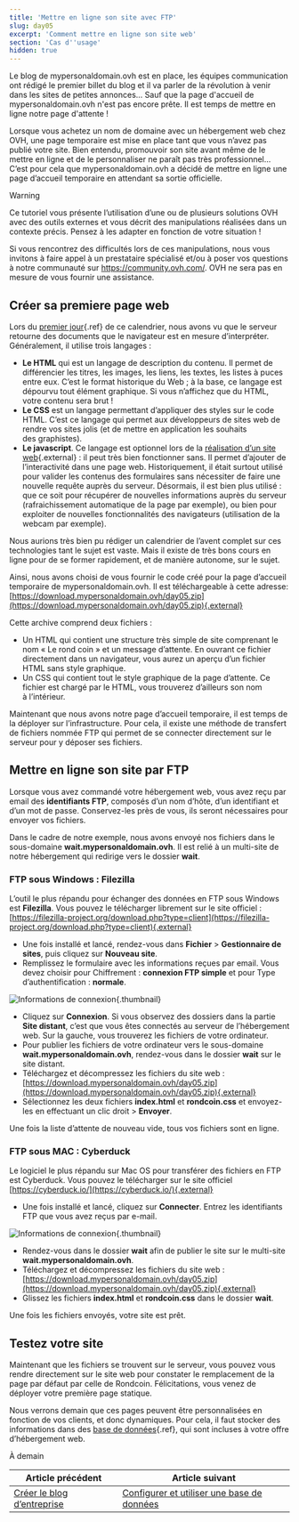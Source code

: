 ```yaml
---
title: 'Mettre en ligne son site avec FTP'
slug: day05
excerpt: 'Comment mettre en ligne son site web'
section: 'Cas d''usage'
hidden: true
---
```


Le blog de mypersonaldomain.ovh est en place, les équipes communication ont rédigé le premier billet du blog et il va parler de la révolution à venir dans les sites de petites annonces... Sauf que la page d'accueil de mypersonaldomain.ovh n'est pas encore prête. Il est temps de mettre en ligne notre page d'attente !

Lorsque vous achetez un nom de domaine avec un hébergement web chez OVH, une page temporaire est mise en place tant que vous n’avez pas publié votre site. Bien entendu, promouvoir son site avant même de le mettre en ligne et de le personnaliser ne paraît pas très professionnel... C’est pour cela que mypersonaldomain.ovh a décidé de mettre en ligne une page d’accueil temporaire en attendant sa sortie officielle.

> [!warning]
>
> Ce tutoriel vous présente l’utilisation d’une ou de plusieurs solutions OVH avec des outils externes et vous décrit des manipulations réalisées dans un contexte précis. Pensez à les adapter en fonction de votre situation !
>
> Si vous rencontrez des difficultés lors de ces manipulations, nous vous invitons à faire appel à un prestataire spécialisé et/ou à poser vos questions à notre communauté sur <https://community.ovh.com/>. OVH ne sera pas en mesure de vous fournir une assistance.
>

## Créer sa premiere page web
Lors du [premier jour](../day01/){.ref} de ce calendrier, nous avons vu que le serveur retourne des documents que le navigateur est en mesure d’interpréter. Généralement, il utilise trois langages :

- **Le HTML** qui est un langage de description du contenu. Il permet de différencier les titres, les images, les liens, les textes, les listes à puces entre eux. C’est le format historique du Web ; à la base, ce langage est dépourvu tout élément graphique. Si vous n’affichez que du HTML, votre contenu sera brut !
- **Le CSS** est un langage permettant d’appliquer des styles sur le code HTML. C’est ce langage qui permet aux développeurs de sites web de rendre vos sites jolis (et de mettre en application les souhaits des graphistes).
- **Le javascript**. Ce langage est optionnel lors de la [réalisation d’un site web](https://www.ovh.com/fr/hebergement-web/site/){.external} : il peut très bien fonctionner sans. Il permet d’ajouter de l’interactivité dans une page web. Historiquement, il était surtout utilisé pour valider les contenus des formulaires sans nécessiter de faire une nouvelle requête auprès du serveur. Désormais, il est bien plus utilisé : que ce soit pour récupérer de nouvelles informations auprès du serveur (rafraichissement automatique de la page par exemple), ou bien pour exploiter de nouvelles fonctionnalités des navigateurs (utilisation de la webcam par exemple).

Nous aurions très bien pu rédiger un calendrier de l’avent complet sur ces technologies tant le sujet est vaste. Mais il existe de très bons cours en ligne pour de se former rapidement, et de manière autonome, sur le sujet.

Ainsi, nous avons choisi de vous fournir le code créé pour la page d’accueil temporaire de mypersonaldomain.ovh. Il est téléchargeable à cette adresse: [https://download.mypersonaldomain.ovh/day05.zip](https://download.mypersonaldomain.ovh/day05.zip){.external}

Cette archive comprend deux fichiers :

- Un HTML qui contient une structure très simple de site comprenant le nom « Le rond coin » et un message d’attente. En ouvrant ce fichier directement dans un navigateur, vous aurez un aperçu d’un fichier HTML sans style graphique.
- Un CSS qui contient tout le style graphique de la page d’attente. Ce fichier est chargé par le HTML, vous trouverez d’ailleurs son nom à l’intérieur.

Maintenant que nous avons notre page d’accueil temporaire, il est temps de la déployer sur l’infrastructure. Pour cela, il existe une méthode de transfert de fichiers nommée FTP qui permet de se connecter directement sur le serveur pour y déposer ses fichiers.


## Mettre en ligne son site par FTP
Lorsque vous avez commandé votre hébergement web, vous avez reçu par email des **identifiants FTP**, composés d’un nom d’hôte, d’un identifiant et d’un mot de passe. Conservez-les près de vous, ils seront nécessaires pour envoyer vos fichiers.

Dans le cadre de notre exemple, nous avons envoyé nos fichiers dans le sous-domaine **wait.mypersonaldomain.ovh**. Il est relié à un multi-site de notre hébergement qui redirige vers le dossier **wait**.


### FTP sous Windows &#58; Filezilla
L’outil le plus répandu pour échanger des données en FTP sous Windows est **Filezilla**. Vous pouvez le télécharger librement sur le site officiel : [https://filezilla-project.org/download.php?type=client](https://filezilla-project.org/download.php?type=client){.external}

- Une fois installé et lancé, rendez-vous dans **Fichier** > **Gestionnaire de sites**, puis cliquez sur **Nouveau site**.
- Remplissez le formulaire avec les informations reçues par email. Vous devez choisir pour Chiffrement : **connexion FTP simple** et pour Type d’authentification : **normale**.


![Informations de connexion](images/ftp_filezilla.png){.thumbnail}

- Cliquez sur **Connexion**. Si vous observez des dossiers dans la partie **Site distant**, c’est que vous êtes connectés au serveur de l’hébergement web. Sur la gauche, vous trouverez les fichiers de votre ordinateur.
- Pour publier les fichiers de votre ordinateur vers le sous-domaine **wait.mypersonaldomain.ovh**, rendez-vous dans le dossier **wait** sur le site distant.
- Téléchargez et décompressez les fichiers du site web : [https://download.mypersonaldomain.ovh/day05.zip](https://download.mypersonaldomain.ovh/day05.zip){.external}
- Sélectionnez les deux fichiers **index.html** et **rondcoin.css** et envoyez-les en effectuant un clic droit > **Envoyer**.

Une fois la liste d’attente de nouveau vide, tous vos fichiers sont en ligne.


### FTP sous MAC &#58; Cyberduck
Le logiciel le plus répandu sur Mac OS pour transférer des fichiers en FTP est Cyberduck. Vous pouvez le télécharger sur le site officiel [https://cyberduck.io/](https://cyberduck.io/){.external}

- Une fois installé et lancé, cliquez sur **Connecter**. Entrez les identifiants FTP que vous avez reçus par e-mail.


![Informations de connexion](images/ftp_cyberduck.png){.thumbnail}

- Rendez-vous dans le dossier **wait** afin de publier le site sur le multi-site **wait.mypersonaldomain.ovh**.
- Téléchargez et décompressez les fichiers du site web : [https://download.mypersonaldomain.ovh/day05.zip](https://download.mypersonaldomain.ovh/day05.zip){.external}
- Glissez les fichiers **index.html** et **rondcoin.css** dans le dossier **wait**.

Une fois les fichiers envoyés, votre site est prêt.


## Testez votre site
Maintenant que les fichiers se trouvent sur le serveur, vous pouvez vous rendre directement sur le site web pour constater le remplacement de la page par défaut par celle de Rondcoin. Félicitations, vous venez de déployer votre première page statique.

Nous verrons demain que ces pages peuvent être personnalisées en fonction de vos clients, et donc dynamiques. Pour cela, il faut stocker des informations dans des [base de données](../day06/){.ref}, qui sont incluses à votre offre d’hébergement web.

À demain

| Article précédent | Article suivant |
|---|---|
| [Créer le blog d’entreprise](https://docs.ovh.com/fr/hosting/24-days/day04/) | [Configurer et utiliser une base de données](https://docs.ovh.com/fr/hosting/24-days/day06/) |